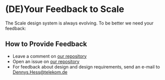 # (DE)Your Feedback to Scale

The Scale design system is always evolving. To be better we need your feedback:

## How to Provide Feedback

- Leave a comment on [our repository](https://gitlab.com/scale-ds/scale-telekom)
- Open an issue on [our repository](https://gitlab.com/scale-ds/scale-telekom)
- For feedback about design and design requirements, send an e-mail to Dennys.Hess@telekom.de
